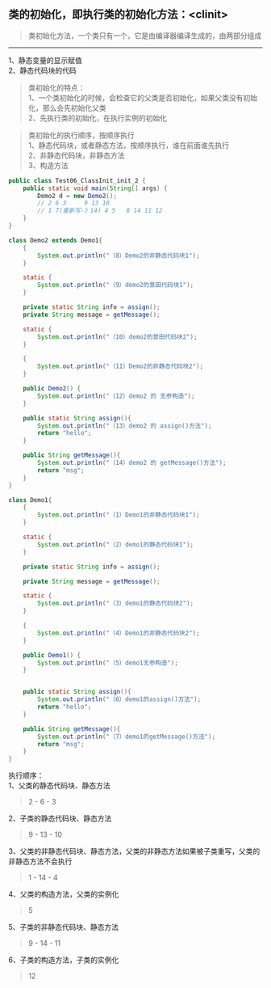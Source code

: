 类的初始化，即执行类的初始化方法：\<clinit\>  
-------------

>类初始化方法，一个类只有一个，它是由编译器编译生成的，由两部分组成  
---------
1、静态变量的显示赋值  
2、静态代码块的代码  

>类初始化的特点：  
1、一个类初始化的时候，会检查它的父类是否初始化，如果父类没有初始化，那么会先初始化父类  
2、先执行类的初始化，在执行实例的初始化  

>类初始化的执行顺序，按顺序执行  
1、静态代码块，或者静态方法，按顺序执行，谁在前面谁先执行  
2、非静态代码块，非静态方法  
3、构造方法  

```java
public class Test06_ClassInit_init_2 {
    public static void main(String[] args) {
        Demo2 d = new Demo2();
        // 2 6 3     9 13 10
        // 1 7(重新写-》14) 4 5   8 14 11 12
    }
}

class Demo2 extends Demo1{
    {
        System.out.println("（8）Demo2的非静态代码块1");
    }

    static {
        System.out.println("（9）demo2的景田代码块1");
    }

    private static String info = assign();
    private String message = getMessage();

    static {
        System.out.println("（10）demo2的景田代码块2");
    }

    {
        System.out.println("（11）Demo2的非静态代码块2");
    }

    public Demo2() {
        System.out.println("（12）demo2 的 无参构造");
    }

    public static String assign(){
        System.out.println("（13）demo2 的 assign()方法");
        return "hello";
    }

    public String getMessage(){
        System.out.println("（14）demo2 的 getMessage()方法");
        return "msg";
    }
}

class Demo1{
    {
        System.out.println("（1）Demo1的非静态代码块1");
    }

    static {
        System.out.println("（2）demo1的静态代码块1");
    }

    private static String info = assign();

    private String message = getMessage();

    static {
        System.out.println("（3）demo1的静态代码块2");
    }

    {
        System.out.println("（4）Demo1的非静态代码块2");
    }

    public Demo1() {
        System.out.println("（5）demo1无参构造");
    }


    public static String assign(){
        System.out.println("（6）demo1的assign()方法");
        return "hello";
    }

    public String getMessage(){
        System.out.println("（7）demo1的getMessage()方法");
        return "msg";
    }
}
```

执行顺序：  
1、父类的静态代码块、静态方法  
>2 - 6 - 3  
  
2、子类的静态代码块、静态方法  
>9 - 13 - 10  
  
3、父类的非静态代码块、静态方法，父类的非静态方法如果被子类重写，父类的非静态方法不会执行  
>1 - 14 - 4   
  
4、父类的构造方法，父类的实例化  
>5  
  
5、子类的非静态代码块、静态方法  
>9 - 14 - 11  
  
6、子类的构造方法，子类的实例化  
>12  
